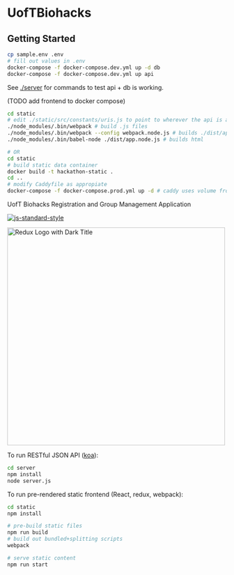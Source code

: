 # UofTBiohacks

## Getting Started

```bash
cp sample.env .env
# fill out values in .env
docker-compose -f docker-compose.dev.yml up -d db
docker-compose -f docker-compose.dev.yml up api
```

See [./server](./server) for commands to test api + db is working.

(TODO add frontend to docker compose)

```bash
cd static
# edit ./static/src/constants/uris.js to point to wherever the api is available
./node_modules/.bin/webpack # build .js files
./node_modules/.bin/webpack --config webpack.node.js # builds ./dist/app.node.js
./node_modules/.bin/babel-node ./dist/app.node.js # builds html

# OR
cd static
# build static data container
docker build -t hackathon-static .
cd ..
# modify Caddyfile as appropiate
docker-compose -f docker-compose.prod.yml up -d # caddy uses volume from static container
```

UofT Biohacks Registration and Group Management Application

[![js-standard-style](https://cdn.rawgit.com/feross/standard/master/badge.svg)](https://github.com/feross/standard)

<img src='https://raw.githubusercontent.com/reactjs/redux/master/logo/logo-title-dark.png' alt='Redux Logo with Dark Title' width='500'>

To run RESTful JSON API ([koa](http://koajs.com/)):

```bash
cd server
npm install
node server.js
```

To run pre-rendered static frontend (React, redux, webpack):

```bash
cd static
npm install

# pre-build static files
npm run build
# build out bundled+splitting scripts
webpack

# serve static content
npm run start
```
